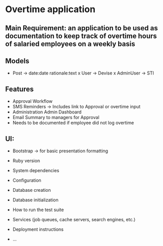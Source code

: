 # Overtime application
## Main Requirement: an application to be used as documentation to keep track of overtime hours of salaried employees on a weekly basis

## Models
- Post -> date:date rationale:text
x User -> Devise
x AdminUser -> STI

## Features
- Approval Workflow
- SMS Reminders -> Includes link to Approval or overtime input
- Administration Admin Dashboard
- Email Summary to managers for Approval
- Needs to be documented if employee did not log overtime

## UI:
- Bootstrap -> for basic presentation formatting


* Ruby version

* System dependencies

* Configuration

* Database creation

* Database initialization

* How to run the test suite

* Services (job queues, cache servers, search engines, etc.)

* Deployment instructions

* ...
